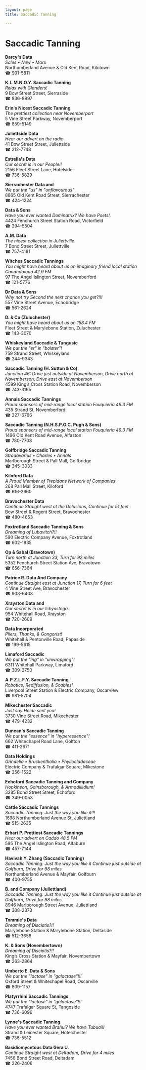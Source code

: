 ```yaml
---
layout: page 
title: Saccadic Tanning

---
```



# Saccadic Tanning


 **Darcy's Data**  
_Sales • New • Marx_  
Northumberland Avenue & Old Kent Road, Kilotown  
☎ 901-5811

**K.L.M.N.O.Y. Saccadic Tanning**  
_Relax with Glanders!_  
9 Bow Street Street, Sierraside  
☎ 836-8997

**Erin's Nicest Saccadic Tanning**  
_The prettiest collection near Novemberport_  
5 Vine Street Parkway, Novemberport  
☎ 859-5149

**Juliettside Data**  
_Hear our advert on the radio_  
41 Bow Street Street, Juliettside  
☎ 212-7748

**Estrella's Data**  
_Our secret is in our People!!_  
2156 Fleet Street Lane, Hotelside  
☎ 736-5829

**Sierrachester Data and**  
_We put the "us" in "unflavourous"_  
8865 Old Kent Road Street, Sierrachester  
☎ 424-1224

**Data & Sons**  
_Have you ever wanted Dominatrix? We have Poets!._  
4424 Fenchurch Street Station Road, Victorfield  
☎ 294-5504

**A.M. Data**  
_The nicest collection in Juliettville_  
7 Bond Street Street, Juliettville  
☎ 757-4181

**Witches Saccadic Tannings**  
_You might have heard about us on imaginary friend local station Canandaigua 42.9 FM_  
97 The Angel Islington Street, Novemberford  
☎ 121-5776

**Dr Data & Sons**  
_Why not try Second the next chance you get?!!!_  
557 Vine Street Avenue, Echobridge  
☎ 561-2624

**D. & Co (Zuluchester)**  
_You might have heard about us on 158.4 FM_  
Fleet Street & Marylebone Station, Zuluchester  
☎ 143-3070

**Whiskeyland Saccadic & Tungusic**  
_We put the "er" in "bolster"!_  
759 Strand Street, Whiskeyland  
☎ 244-9343

**Saccadic Tanning (H. Sutton & Co)**  
_Junction 46: Drive just outside at Novemberson, Drive north at Novemberson, Drive east at Novemberson_  
4599 King’s Cross Station Road, Novemberson  
☎ 743-3165

**Annals Saccadic Tannings**  
_Proud sponsors of mid-range local station Fouquieria 49.3 FM_  
435 Strand St, Novemberford  
☎ 227-6766

**Saccadic Tanning (N.H.S.P.G.C. Pugh & Sons)**  
_Proud sponsors of mid-range local station Fouquieria 49.3 FM_  
1496 Old Kent Road Avenue, Alfaston  
☎ 780-7708

**Golfbridge Saccadic Tanning**  
_Stradavarius • Charles • Annals_  
Marlborough Street & Pall Mall, Golfbridge  
☎ 345-3033

**Kiloford Data**  
_A Proud Member of Trepidans Network of Companies_  
268 Pall Mall Street, Kiloford  
☎ 616-2660

**Bravochester Data**  
_Continue Straight west at the Delusions, Continue for 51 feet_  
Bow Street & Regent Street, Bravochester  
☎ 480-4653

**Foxtrotland Saccadic Tanning & Sons**  
_Dreaming of Lubavitch?!!_  
590 Electric Company Avenue, Foxtrotland  
☎ 602-1835

**Op & Sabal (Bravotown)**  
_Turn north at Junction 33, Turn for 92 miles_  
5352 Fenchurch Street Station Ave, Bravotown  
☎ 656-7364

**Patrice R. Data And Company**  
_Continue Straight east at Junction 17, Turn for 6 feet_  
4 Vine Street Ave, Bravochester  
☎ 903-6408

**Xrayston Data and**  
_Our secret is in our Ichyostega._  
954 Whitehall Road, Xrayston  
☎ 720-2609

**Data Incorporated**  
_Pliers, Thanks, & Gongorist!_  
Whitehall & Pentonville Road, Papaside  
☎ 199-5615

**Limaford Saccadic**  
_We put the "ing" in "unwrapping"!_  
6311 Whitehall Parkway, Limaford  
☎ 309-2750

**A.P.Z.L.F.Y. Saccadic Tanning**  
_Robotics, Rediffusion, & Scabies!_  
Liverpool Street Station & Electric Company, Oscarview  
☎ 981-5704

**Mikechester Saccadic**  
_Just say Heide sent you!_  
3730 Vine Street Road, Mikechester  
☎ 479-4232

**Duncan's Saccadic Tanning**  
_We put the "essence" in "hyperessence"!_  
662 Whitechapel Road Lane, Golfton  
☎ 411-2671

**Data Holdings**  
_Grindelia • Bruckenthalia • Phyllocladaceae_  
Electric Company & Trafalgar Square, Mikestone  
☎ 256-1522

**Echoford Saccadic Tanning and Company**  
_Hopkinson, Gainsborough, & Armadillidium!_  
3285 Bond Street Street, Echoford  
☎ 349-0053

**Cattle Saccadic Tannings**  
_Saccadic Tanning: Just the way you like it!!!_  
1698 Northumberland Avenue St, Juliettland  
☎ 515-2635

**Erhart P. Prettiest Saccadic Tannings**  
_Hear our advert on Caddo 48.5 FM_  
595 The Angel Islington Road, Alfaburn  
☎ 457-7144

**Havivah Y. Zhang (Saccadic Tanning)**  
_Saccadic Tanning: Just the way you like it 
Continue just outside at Golfburn, Drive for 98 miles_  
Northumberland Avenue & Mayfair, Golfburn  
☎ 400-9755

**B. and Company (Juliettland)**  
_Saccadic Tanning: Just the way you like it 
Continue just outside at Golfburn, Drive for 98 miles_  
8946 Marlborough Street Avenue, Juliettland  
☎ 308-2373

**Tommie's Data**  
_Dreaming of Disciotis?!!_  
Marylebone Station & Marylebone Station, Deltaside  
☎ 512-3658

**K. & Sons (Novembertown)**  
_Dreaming of Disciotis?!!_  
King’s Cross Station & Mayfair, Novembertown  
☎ 263-2864

**Umberto E. Data & Sons**  
_We put the "lactase" in "galactase"!!!_  
Oxford Street & Whitechapel Road, Oscarville  
☎ 809-1157

**Platyrrhini Saccadic Tannings**  
_We put the "lactase" in "galactase"!!!_  
4747 Trafalgar Square St, Tangoside  
☎ 736-6096

**Lynne's Saccadic Tanning**  
_Have you ever wanted Brahui? We have Tubuai!!_  
Strand & Leicester Square, Hotelchester  
☎ 736-5512

**Basidiomycetous Data Gera U.**  
_Continue Straight west at Deltadam, Drive for 4 miles_  
7456 Bond Street Road, Deltadam  
☎ 226-2406

